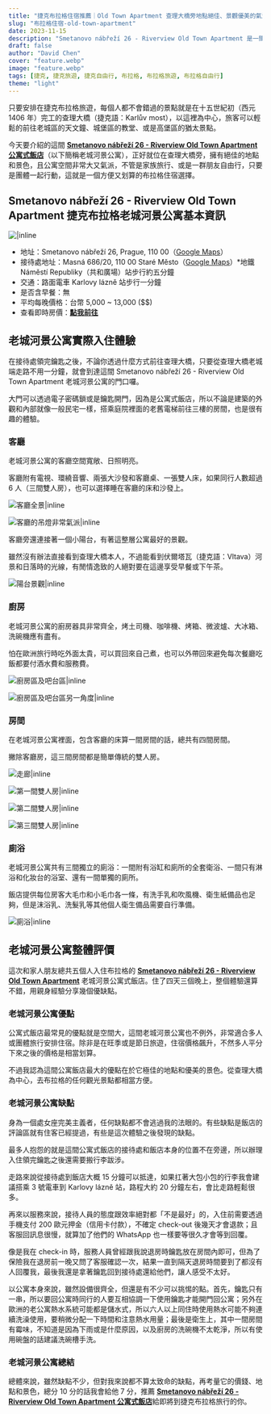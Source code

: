 ```yaml
---
title: "捷克布拉格住宿推薦｜Old Town Apartment 查理大橋旁地點絕佳、景觀優美的氣派公寓式住宿"
slug: "布拉格住宿-old-town-apartment"
date: 2023-11-15
description: "Smetanovo nábřeží 26 - Riverview Old Town Apartment 是一間位在布拉格查理大橋旁的公寓式住宿，非常適合小團體行動的旅客入住。"
draft: false
author: "David Chen"
cover: "feature.webp"
image: "feature.webp"
tags: [捷克, 捷克旅遊, 捷克自由行, 布拉格, 布拉格旅遊, 布拉格自由行]
theme: "light"
---
```


只要安排在捷克布拉格旅遊，每個人都不會錯過的景點就是在十五世紀初（西元 1406 年）完工的查理大橋（捷克語：Karlův most），以這裡為中心，旅客可以輕鬆的前往老城區的天文鐘、城堡區的教堂、或是高堡區的猶太景點。

今天要介紹的這間 [**Smetanovo nábřeží 26 - Riverview Old Town Apartment 公寓式飯店**](https://www.booking.com/hotel/cz/riverview-old-town-apartment.xt.html?aid=7956794&no_rooms=1&group_adults=2)（以下簡稱老城河景公寓），正好就位在查理大橋旁，擁有絕佳的地點和景色，且公寓空間非常大又氣派，不管是家族旅行、或是一群朋友自由行，只要是團體一起行動，這就是一個方便又划算的布拉格住宿選擇。

## Smetanovo nábřeží 26 - Riverview Old Town Apartment 捷克布拉格老城河景公寓基本資訊

![|inline](1.webp)

- 地址：Smetanovo nábřeží 26, Prague, 110 00（[Google Maps](https://www.google.com/maps/place/Smetanovo+n%C3%A1b%C5%99.+197%2F26,+110+00+Star%C3%A9+M%C4%9Bsto,+%E6%8D%B7%E5%85%8B/@50.0855374,14.4115792,17z/data=!3m1!4b1!4m6!3m5!1s0x470b94e58c0f2bef:0x80101d266595b34d!8m2!3d50.0855374!4d14.4141541!16s%2Fg%2F11jv73x1_y?entry=ttu)）
- 接待處地址：Masná 686/20, 110 00 Staré Město（[Google Maps](https://www.google.com/maps/place/Masn%C3%A1+686%2F20,+110+00+Star%C3%A9+M%C4%9Bsto,+%E6%8D%B7%E5%85%8B/@50.0896109,14.4232176,17z/data=!3m1!4b1!4m6!3m5!1s0x470b94ea150d48ed:0xb0a7b4d3c6817320!8m2!3d50.0896109!4d14.4257925!16s%2Fg%2F11csjhm6m7?authuser=1&entry=ttu)）*地鐵 Náměstí Republiky（共和廣場）站步行約五分鐘
- 交通：路面電車 Karlovy lázně 站步行一分鐘
- 是否含早餐：無
- 平均每晚價格：台幣 5,000 ~ 13,000 ($$)
- 查看即時房價：[**點我前往**](https://www.booking.com/hotel/cz/riverview-old-town-apartment.xt.html?aid=7956794&no_rooms=1&group_adults=2)

## 老城河景公寓實際入住體驗

在接待處領完鑰匙之後，不論你透過什麼方式前往查理大橋，只要從查理大橋老城端走路不用一分鐘，就會到達這間 Smetanovo nábřeží 26 - Riverview Old Town Apartment 老城河景公寓的門口囉。

大門可以透過電子密碼鎖或是鑰匙開門，因為是公寓式飯店，所以不論是建築的外觀和內部就像一般民宅一樣，搭乘庭院裡面的老舊電梯前往三樓的房間，也是很有趣的體驗。

### 客廳

老城河景公寓的客廳空間寬敞、日照明亮。

客廳附有電視、環繞音響、兩張大沙發和客廳桌、一張雙人床，如果同行人數超過 6 人（三間雙人房），也可以選擇睡在客廳的床和沙發上。

![客廳全景|inline](2.webp)

![客廳的吊燈非常氣派|inline](3.webp)

客廳旁還連接著一個小陽台，有著這整層公寓最好的景觀。

雖然沒有辦法直接看到查理大橋本人，不過能看到伏爾塔瓦（捷克語：Vltava）河景和日落時的光線，有閒情逸致的人絕對要在這邊享受早餐或下午茶。

![陽台景觀|inline](4.webp)

### 廚房

老城河景公寓的廚房器具非常齊全，烤土司機、咖啡機、烤箱、微波爐、大冰箱、洗碗機應有盡有。

怕在歐洲旅行時吃外面太貴，可以買回來自己煮，也可以外帶回來避免每次餐廳吃飯都要付酒水費和服務費。

![廚房區及吧台區|inline](5.webp)

![廚房區及吧台區另一角度|inline](6.webp)

### 房間

在老城河景公寓裡面，包含客廳的床算一間房間的話，總共有四間房間。

撇除客廳房，這三間房間都是簡單傳統的雙人房。

![走廊|inline](7.webp)

![第一間雙人房|inline](8.webp)

![第二間雙人房|inline](9.webp)

![第三間雙人房|inline](10.webp)

### 廁浴

老城河景公寓共有三間獨立的廁浴：一間附有浴缸和廁所的全套衛浴、一間只有淋浴和化妝台的浴室、還有一間單獨的廁所。

飯店提供每位房客大毛巾和小毛巾各一條，有洗手乳和吹風機、衛生紙備品也足夠，但是沫浴乳、洗髮乳等其他個人衛生備品需要自行準備。

![廁浴|inline](11.webp)

## 老城河景公寓整體評價

這次和家人朋友總共五個人入住布拉格的 [**Smetanovo nábřeží 26 - Riverview Old Town Apartment**](https://www.booking.com/hotel/cz/riverview-old-town-apartment.xt.html?aid=7956794&no_rooms=1&group_adults=2) 老城河景公寓式飯店。住了四天三個晚上，整個體驗還算不錯，用親身經驗分享幾個優缺點。

### 老城河景公寓優點

公寓式飯店最常見的優點就是空間大，這間老城河景公寓也不例外，非常適合多人或團體旅行安排住宿。除非是在旺季或是節日旅遊，住宿價格飆升，不然多人平分下來之後的價格是相當划算。

不過我認為這間公寓飯店最大的優點在於它極佳的地點和優美的景色。從查理大橋為中心，去布拉格的任何觀光景點都相當方便。

### 老城河景公寓缺點

身為一個處女座完美主義者，任何缺點都不會逃過我的法眼的。有些缺點是飯店的評論區就有住客已經提過，有些是這次體驗之後發現的缺點。

最多人抱怨的就是這間公寓式飯店的接待處和飯店本身的位置不在旁邊，所以辦理入住領完鑰匙之後還需要搬行李跋涉。

走路來說從接待處到飯店大概 15 分鐘可以抵達，如果扛著大包小包的行李我會建議搭乘 3 號電車到 Karlovy lázně 站，路程大約 20 分鐘左右，會比走路輕鬆很多。

<!-- 連結布拉格市區交通 -->

再來以服務來說，接待人員的態度跟效率絕對都「不是最好」的，入住前需要透過手機支付 200 歐元押金（信用卡付款），不確定 check-out 後幾天才會退款；且客服回訊息很慢，就算加了他們的 WhatsApp 也一樣要等很久才會等到回覆。

像是我在 check-in 時，服務人員曾經跟我說退房時鑰匙放在房間內即可，但為了保險我在退房前一晚又問了客服確認一次，結果一直到隔天退房時間要到了都沒有人回覆我，最後我還是拿著鑰匙回到接待處還給他們，讓人感受不太好。

以公寓本身來說，雖然設備很齊全，但還是有不少可以挑惕的點。首先，鑰匙只有一串，所以要回公寓時同行的人要互相協調一下使用鑰匙才能開門回公寓；另外在歐洲的老公寓熱水系統可能都是儲水式，所以六人以上同住時使用熱水可能不夠連續洗澡使用，要稍微分配一下時間和注意熱水用量；最後是衛生上，其中一間房間有霉味，不知道是因為下雨或是什麼原因，以及廚房的洗碗機不太乾淨，所以有使用碗盤的話建議洗碗槽手洗。

### 老城河景公寓總結

總體來說，雖然缺點不少，但對我來說都不算太致命的缺點，再考量它的價錢、地點和景色，總分 10 分的話我會給他 7 分，推薦 [**Smetanovo nábřeží 26 - Riverview Old Town Apartment 公寓式飯店**](https://www.booking.com/hotel/cz/riverview-old-town-apartment.xt.html?aid=7956794&no_rooms=1&group_adults=2)給即將到捷克布拉格旅行的你。